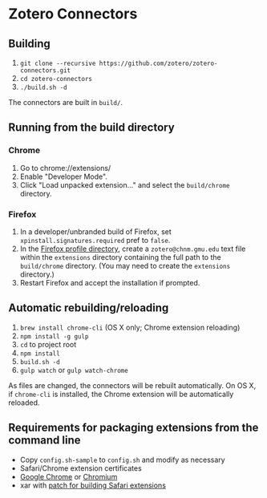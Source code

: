 # Zotero Connectors

## Building

1. `git clone --recursive https://github.com/zotero/zotero-connectors.git`
1. `cd zotero-connectors`
1. `./build.sh -d`

The connectors are built in `build/`.

## Running from the build directory

### Chrome

1. Go to chrome://extensions/
1. Enable "Developer Mode".
1. Click "Load unpacked extension…" and select the `build/chrome` directory.

### Firefox

1. In a developer/unbranded build of Firefox, set `xpinstall.signatures.required` pref to `false`.
1. In the [Firefox profile directory](http://support.mozilla.com/kb/Profiles), create a `zotero@chnm.gmu.edu` text file within the `extensions` directory containing the full path to the `build/chrome` directory. (You may need to create the `extensions` directory.)
1. Restart Firefox and accept the installation if prompted.

## Automatic rebuilding/reloading

1. `brew install chrome-cli` (OS X only; Chrome extension reloading)
1. `npm install -g gulp`
1. `cd` to project root
1. `npm install`
1. `build.sh -d`
1. `gulp watch` or `gulp watch-chrome`

As files are changed, the connectors will be rebuilt automatically. On OS X, if `chrome-cli` is installed, the Chrome extension will be automatically reloaded.

## Requirements for packaging extensions from the command line

* Copy `config.sh-sample` to `config.sh` and modify as necessary
* Safari/Chrome extension certificates
* [Google Chrome](https://www.google.com/intl/en/chrome/browser/) or [Chromium](http://www.chromium.org/)
* xar with [patch for building Safari extensions](https://code.google.com/p/xar/issues/detail?id=76)

